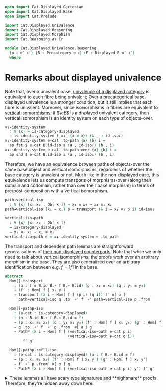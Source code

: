 ```agda
open import Cat.Displayed.Cartesian
open import Cat.Displayed.Base
open import Cat.Prelude

import Cat.Displayed.Univalence
import Cat.Displayed.Reasoning
import Cat.Displayed.Morphism
import Cat.Reasoning as Cr

module Cat.Displayed.Univalence.Reasoning
  {o ℓ o′ ℓ′} {B : Precategory o ℓ} (E : Displayed B o′ ℓ′)
  where
```

# Remarks about displayed univalence

Note that, over a univalent base, [univalence of a displayed
category][du] is equivalent to each fibre being univalent; Over a
precategorical base, displayed univalence is a stronger condition, but
it still implies that each fibre is univalent. Moreover, since
isomorphisms in fibres are equivalent to [vertical isomorphisms], if
$\cE$ is a displayed univalent category, then vertical isomorphism is
an identity system on each type of objects-over.

[du]: Cat.Displayed.Univalence.html
[vertical isomorphisms]: Cat.Displayed.Morphism.html#isos

<!--
```agda
private module B = Cr B

open Cat.Displayed.Univalence E
open Cat.Displayed.Reasoning E
open Cat.Displayed.Morphism E
open Displayed E
open _≅[_]_
```
-->

```agda
≅↓-identity-system
  : ∀ {x} → is-category-displayed
  → is-identity-system (_≅↓_ {x = x}) (λ _ → id-iso↓)
≅↓-identity-system e-cat .to-path {a} {b} i =
  ap fst $ e-cat B.id-iso a (a , id-iso↓) (b , i)
≅↓-identity-system e-cat .to-path-over {a} {b} i =
  ap snd $ e-cat B.id-iso a (a , id-iso↓) (b , i)
```

Therefore, we have an equivalence between paths of objects-over the same
base object and vertical isomorphisms, regardless of whether the base
category is univalent or not. Much like in the non-displayed case, this
equivalence lets us compute transports of morphisms-over (along their
domain and codomain, rather than over their base morphism) in terms of
pre/post-composition with a vertical isomorphism.

```agda
path→vertical-iso
  : ∀ {x} {x₁ x₂ : Ob[ x ]} → x₁ ≡ x₂ → x₁ ≅↓ x₂
path→vertical-iso {x₁ = x₁} p = transport (λ i → x₁ ≅↓ p i) id-iso↓

vertical-iso→path
  : ∀ {x} {x₁ x₂ : Ob[ x ]}
  → is-category-displayed
  → x₁ ≅↓ x₂ → x₁ ≡ x₂
vertical-iso→path e = ≅↓-identity-system e .to-path
```

The transport and dependent path lemmas are straightforward
generalisations of [their non-displayed counterparts][univ]. Note that
while we only need to talk about vertical isomorphisms, the proofs work
over an arbitrary morphism in the base. They are also generalised over
an arbitrary identification between e.g. $f = 1f1$ in the base.

[univ]: agda://Cat.Univalent#Hom-transport

<!--
```agda
private variable
  x y : B.Ob
  f : B.Hom x y
  x₁ x₂ y₁ y₂ x′ y′ : Ob[ x ]
```
-->

```agda
abstract
  Hom[]-transport
    : (α : f ≡ B.id B.∘ f B.∘ B.id) (p : x₁ ≡ x₂) (q : y₁ ≡ y₂)
    → (f′ : Hom[ f ] x₁ y₁)
    → transport (λ i → Hom[ f ] (p i) (q i)) f′ ≡[ α ]
      path→vertical-iso q .to′ ∘′ f′ ∘′ path→vertical-iso p .from′

  Hom[]-pathp-iso
    : (e-cat : is-category-displayed)
    → (α : B.id B.∘ f B.∘ B.id ≡ f)
    → (p : x₁ ≅↓ x₂) (q : y₁ ≅↓ y₂) (f′ : Hom[ f ] x₁ y₁) (g′ : Hom[ f ] x₂ y₂)
    → q .to′ ∘′ f′ ∘′ p .from′ ≡[ α ] g′
    → PathP (λ i → Hom[ f ] (vertical-iso→path e-cat p i)
                            (vertical-iso→path e-cat q i))
        f′ g′

  Hom[]-pathp-refll-iso
    : (e-cat : is-category-displayed) (α : f B.∘ B.id ≡ f)
    → (p : x₁ ≅↓ x₂) (f′ : Hom[ f ] x₁ y′) (g′ : Hom[ f ] x₂ y′)
    → f′ ∘′ p .from′ ≡[ α ] g′
    → PathP (λ i → Hom[ f ] (vertical-iso→path e-cat p i) y′) f′ g′
```

<details>
<summary>These lemmas all have scary type signatures and **nightmare**
proofs. Therefore, they're hidden away down here.</summary>

```agda
  Hom[]-transport {f = f} {x₁ = x₁} {y₁ = y₁} α p q f′ =
    J₂ (λ x₂ y₂ p q → transport (λ i → Hom[ f ] (p i) (q i)) f′
               ≡[ α ] path→vertical-iso q .to′ ∘′ f′ ∘′ path→vertical-iso p .from′)
      (to-pathp⁻ (sym
        (ap hom[] (from-pathp⁻ (eliml′ refl (transport-refl _) {q = B.idl _})
                ·· ap hom[] (from-pathp⁻ (elimr′ refl (transport-refl _) {q = B.idr f}))
                ·· hom[]-∙ _ _)
        ·· hom[]-∙ _ _
        ·· reindex _ _)))
      p q

  Hom[]-pathp-refll-iso e-cat α p f′ g′ β = to-pathp $
       from-pathp⁻ (Hom[]-transport (sym (B.idl _ ∙ α)) (vertical-iso→path e-cat p) refl f′)
    ·· ap hom[] (
        ap₂ (λ a b → a ∘′ f′ ∘′ b) (transport-refl _)
          (from-pathp (λ i → ≅↓-identity-system e-cat .to-path-over p i .from′))
        ∙ from-pathp⁻ (idl′ (f′ ∘′ p .from′)))
    ·· (hom[]-∙ _ _ ·· reindex _ _ ·· from-pathp β)

  Hom[]-pathp-iso e-cat α p q f′ g′ β = to-pathp $
       from-pathp⁻ (Hom[]-transport (sym α) (vertical-iso→path e-cat p) (vertical-iso→path e-cat q) f′)
    ·· ap hom[] (ap₂ (λ a b → a ∘′ f′ ∘′ b)
        (from-pathp (λ i → ≅↓-identity-system e-cat .to-path-over q i .to′))
        (from-pathp (λ i → ≅↓-identity-system e-cat .to-path-over p i .from′)))
    ·· from-pathp β
```
</details>
